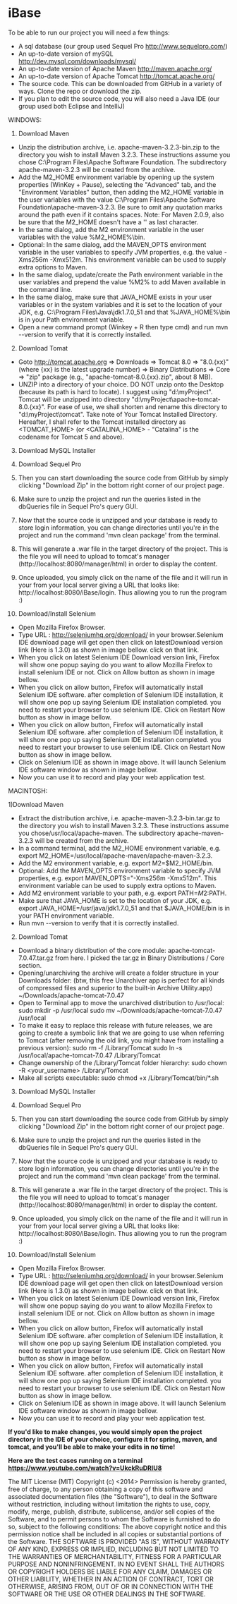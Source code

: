 iBase
=====

To be able to run our project you will need a few things:
- A sql database (our group used Sequel Pro http://www.sequelpro.com/)
- An up-to-date version of mySQL http://dev.mysql.com/downloads/mysql/
- An up-to-date version of Apache Maven http://maven.apache.org/
- An up-to-date version of Apache Tomcat http://tomcat.apache.org/
- The source code. This can be downloaded from GitHub in a variety of ways. Clone the repo or download the zip.
- If you plan to edit the source code, you will also need a Java IDE (our group used both Eclipse and IntelliJ)

WINDOWS:

1) Download Maven 
- Unzip the distribution archive, i.e. apache-maven-3.2.3-bin.zip to the directory you wish to install Maven 3.2.3. These        instructions assume you chose C:\Program Files\Apache Software Foundation. The subdirectory apache-maven-3.2.3 will be         created from the archive.
- Add the M2_HOME environment variable by opening up the system properties (WinKey + Pause), selecting the "Advanced" tab, and   the "Environment Variables" button, then adding the M2_HOME variable in the user variables with the value C:\Program           Files\Apache Software Foundation\apache-maven-3.2.3. Be sure to omit any quotation marks around the path even if it contains   spaces. Note: For Maven 2.0.9, also be sure that the M2_HOME doesn't have a '\' as last character.
- In the same dialog, add the M2 environment variable in the user variables with the value %M2_HOME%\bin.
- Optional: In the same dialog, add the MAVEN_OPTS environment variable in the user variables to specify JVM properties, e.g.    the value -Xms256m -Xmx512m. This environment variable can be used to supply extra options to Maven.
- In the same dialog, update/create the Path environment variable in the user variables and prepend the value %M2% to add Maven   available in the command line.
-	In the same dialog, make sure that JAVA_HOME exists in your user variables or in the system variables and it is set to the     location of your JDK, e.g. C:\Program Files\Java\jdk1.7.0_51 and that %JAVA_HOME%\bin is in your Path environment variable.
- Open a new command prompt (Winkey + R then type cmd) and run mvn --version to verify that it is correctly installed.

2)	Download Tomat
-	Goto http://tomcat.apache.org ⇒ Downloads ⇒ Tomcat 8.0 ⇒ "8.0.{xx}" (where {xx} is the latest upgrade number) ⇒ Binary         Distributions ⇒ Core ⇒ "zip" package (e.g., "apache-tomcat-8.0.{xx}.zip", about 8 MB).
-	UNZIP into a directory of your choice. DO NOT unzip onto the Desktop (because its path is hard to locate). I suggest using     "d:\myProject". Tomcat will be unzipped into directory "d:\myProject\apache-tomcat-8.0.{xx}". For ease of use, we shall        shorten and rename this directory to "d:\myProject\tomcat". Take note of Your Tomcat Installed Directory. Hereafter, I shall   refer to the Tomcat installed directory as <TOMCAT_HOME> (or <CATALINA_HOME> - "Catalina" is the codename for Tomcat 5 and     above).

3)	Download MySQL Installer 

4)	Download Sequel Pro

5)	Then you can start downloading the source code from GitHub by simply clicking "Download Zip" in the bottom right corner of our project page.

6)	Make sure to unzip the project and run the queries listed in the dbQueries file in Sequel Pro's query GUI.

7)	Now that the source code is unzipped and your database is ready to store login information, you can change directories until you're in the project and run the command 'mvn clean package' from the terminal.

8)	This will generate a .war file in the target directory of the project. This is the file you will need to upload to tomcat's manager (http://localhost:8080/manager/html) in order to display the content.

9)	Once uploaded, you simply click on the name of the file and it will run in your from your local server giving a URL that looks like: http://localhost:8080/iBase/login. Thus allowing you to run the program :)

10)	Download/Install Selenium
- Open Mozilla Firefox Browser.
-	Type URL : http://seleniumhq.org/download/ in your browser.Selenium IDE download page will get open then click on              latestDownload version link (Here is 1.3.0) as shown in image bellow. click on that link.
-	When you click on latest Selenium IDE Download version link, Firefox will show one popup saying do you want to allow Mozilla   Firefox to install selenium IDE or not. Click on Allow button as shown in image bellow.
-	When you click on allow button, Firefox will automatically install Selenium IDE software. after completion of Selenium IDE     installation, it will show one pop up saying Selenium IDE installation completed. you need to restart your browser to use      selenium IDE. Click on Restart Now button as show in image bellow.
-	When you click on allow button, Firefox will automatically install Selenium IDE software. after completion of Selenium IDE     installation, it will show one pop up saying Selenium IDE installation completed. you need to restart your browser to use      selenium IDE. Click on Restart Now button as show in image bellow.
-	Click on Selenium IDE as shown in image above. It will launch Selenium IDE software window as shown in image bellow. 
-	Now you can use it to record and play your web application test.

MACINTOSH:

1)Download Maven 
-	Extract the distribution archive, i.e. apache-maven-3.2.3-bin.tar.gz to the directory you wish to install Maven 3.2.3. These   instructions assume you chose/usr/local/apache-maven. The subdirectory apache-maven-3.2.3 will be created from the archive.
-	In a command terminal, add the M2_HOME environment variable, e.g. export M2_HOME=/usr/local/apache-maven/apache-maven-3.2.3.
-	Add the M2 environment variable, e.g. export M2=$M2_HOME/bin.
-	Optional: Add the MAVEN_OPTS environment variable to specify JVM properties, e.g. export MAVEN_OPTS="-Xms256m -Xmx512m". This   environment variable can be used to supply extra options to Maven.
-	Add M2 environment variable to your path, e.g. export PATH=$M2:$PATH.
-	Make sure that JAVA_HOME is set to the location of your JDK, e.g. export JAVA_HOME=/usr/java/jdk1.7.0_51 and that              $JAVA_HOME/bin is in your PATH environment variable.
-	Run mvn --version to verify that it is correctly installed.

2)	Download Tomat
-	Download a binary distribution of the core module: apache-tomcat-7.0.47.tar.gz from here. I picked the tar.gz in Binary        Distributions / Core section.
-	Opening/unarchiving the archive will create a folder structure in your Downloads folder: (btw, this free Unarchiver app is     perfect for all kinds of compressed files and superior to the built-in Archive Utility.app)
  ~/Downloads/apache-tomcat-7.0.47
-	Open to Terminal app to move the unarchived distribution to /usr/local:
  sudo mkdir -p /usr/local
  sudo mv ~/Downloads/apache-tomcat-7.0.47 /usr/local
-	To make it easy to replace this release with future releases, we are going to create a symbolic link that we are going to use   when referring to Tomcat (after removing the old link, you might have from installing a previous version):
  sudo rm -f /Library/Tomcat
  sudo ln -s /usr/local/apache-tomcat-7.0.47 /Library/Tomcat
-	Change ownership of the /Library/Tomcat folder hierarchy:
  sudo chown -R <your_username> /Library/Tomcat
-	Make all scripts executable:
  sudo chmod +x /Library/Tomcat/bin/*.sh

3)	Download MySQL Installer 

4)	Download Sequel Pro

5)	Then you can start downloading the source code from GitHub by simply clicking "Download Zip" in the bottom right corner of our project page.

6)	Make sure to unzip the project and run the queries listed in the dbQueries file in Sequel Pro's query GUI.

7)	Now that the source code is unzipped and your database is ready to store login information, you can change directories until you're in the project and run the command 'mvn clean package' from the terminal.

8)	This will generate a .war file in the target directory of the project. This is the file you will need to upload to tomcat's manager (http://localhost:8080/manager/html) in order to display the content.

9)	Once uploaded, you simply click on the name of the file and it will run in your from your local server giving a URL that looks like: http://localhost:8080/iBase/login. Thus allowing you to run the program :)

10)	Download/Install Selenium
- Open Mozilla Firefox Browser.
-	Type URL : http://seleniumhq.org/download/ in your browser.Selenium IDE download page will get open then click on              latestDownload version link (Here is 1.3.0) as shown in image bellow. click on that link.
-	When you click on latest Selenium IDE Download version link, Firefox will show one popup saying do you want to allow Mozilla   Firefox to install selenium IDE or not. Click on Allow button as shown in image bellow.
-	When you click on allow button, Firefox will automatically install Selenium IDE software. after completion of Selenium IDE     installation, it will show one pop up saying Selenium IDE installation completed. you need to restart your browser to use      selenium IDE. Click on Restart Now button as show in image bellow.
-	When you click on allow button, Firefox will automatically install Selenium IDE software. after completion of Selenium IDE     installation, it will show one pop up saying Selenium IDE installation completed. you need to restart your browser to use      selenium IDE. Click on Restart Now button as show in image bellow.
-	Click on Selenium IDE as shown in image above. It will launch Selenium IDE software window as shown in image bellow. 
-	Now you can use it to record and play your web application test.


**If you'd like to make changes, you would simply open the project directory in the IDE of your choice, configure it for spring, maven, and tomcat, and you'll be able to make your edits in no time!**

**Here are the test cases running on a terminal https://www.youtube.com/watch?v=UkckRuDRIU8**

The MIT License (MIT)
Copyright (c) <2014> <iBase>
Permission is hereby granted, free of charge, to any person obtaining a copy
of this software and associated documentation files (the "Software"), to deal
in the Software without restriction, including without limitation the rights
to use, copy, modify, merge, publish, distribute, sublicense, and/or sell
copies of the Software, and to permit persons to whom the Software is
furnished to do so, subject to the following conditions:
The above copyright notice and this permission notice shall be included in
all copies or substantial portions of the Software.
THE SOFTWARE IS PROVIDED "AS IS", WITHOUT WARRANTY OF ANY KIND, EXPRESS OR
IMPLIED, INCLUDING BUT NOT LIMITED TO THE WARRANTIES OF MERCHANTABILITY,
FITNESS FOR A PARTICULAR PURPOSE AND NONINFRINGEMENT. IN NO EVENT SHALL THE
AUTHORS OR COPYRIGHT HOLDERS BE LIABLE FOR ANY CLAIM, DAMAGES OR OTHER
LIABILITY, WHETHER IN AN ACTION OF CONTRACT, TORT OR OTHERWISE, ARISING FROM,
OUT OF OR IN CONNECTION WITH THE SOFTWARE OR THE USE OR OTHER DEALINGS IN
THE SOFTWARE.







